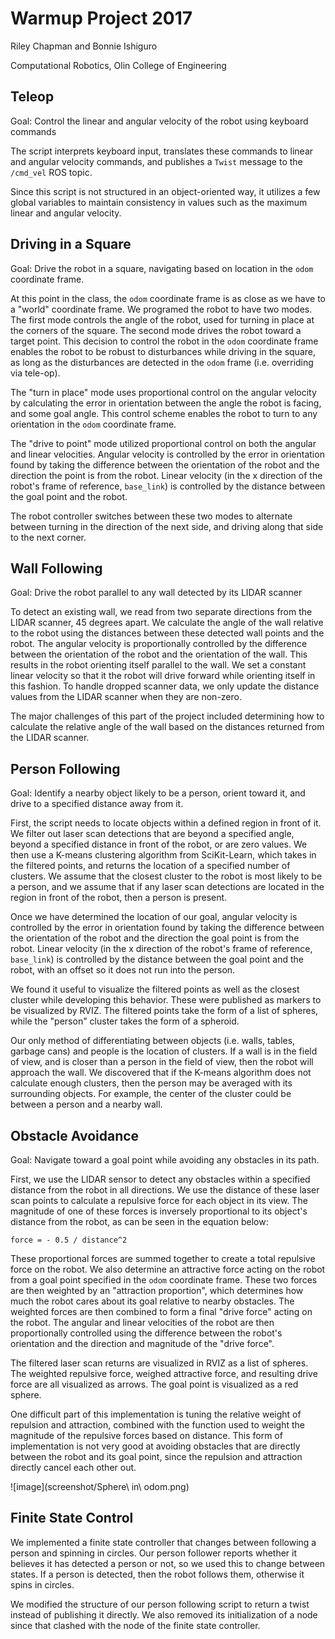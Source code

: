# Warmup Project 2017
Riley Chapman and Bonnie Ishiguro

Computational Robotics, Olin College of Engineering 

## Teleop
Goal: Control the linear and angular velocity of the robot using keyboard commands

The script interprets keyboard input, translates these commands to linear and angular velocity commands, and publishes a `Twist` message to the `/cmd_vel` ROS topic.

Since this script is not structured in an object-oriented way, it utilizes a few global variables to maintain consistency in values such as the maximum linear and angular velocity. 

## Driving in a Square
Goal: Drive the robot in a square, navigating based on location in the `odom` coordinate frame. 

At this point in the class, the `odom` coordinate frame is as close as we have to a "world" coordinate frame. We programed the robot to have two modes. The first mode controls the angle of the robot, used for turning in place at the corners of the square. The second mode drives the robot toward a target point. This decision to control the robot in the `odom` coordinate frame enables the robot to be robust to disturbances while driving in the square, as long as the disturbances are detected in the `odom` frame (i.e. overriding via tele-op).

The "turn in place" mode uses proportional control on the angular velocity by calculating the error in orientation between the angle the robot is facing, and some goal angle. This control scheme enables the robot to turn to any orientation in the `odom` coordinate frame. 

The "drive to point" mode utilized proportional control on both the angular and linear velocities. Angular velocity is controlled by the error in orientation found by taking the difference between the orientation of the robot and the direction the point is from the robot. Linear velocity (in the x direction of the robot's frame of reference, `base_link`) is controlled by the distance between the goal point and the robot. 

The robot controller switches between these two modes to alternate between turning in the direction of the next side, and driving along that side to the next corner. 


## Wall Following
Goal: Drive the robot parallel to any wall detected by its LIDAR scanner

To detect an existing wall, we read from two separate directions from the LIDAR scanner, 45 degrees apart.  We calculate the angle of the wall relative to the robot using the distances between these detected wall points and the robot.  The angular velocity is proportionally controlled by the difference between the orientation of the robot and the orientation of the wall.  This results in the robot orienting itself parallel to the wall.  We set a constant linear velocity so that it the robot will drive forward while orienting itself in this fashion.  To handle dropped scanner data, we only update the distance values from the LIDAR scanner when they are non-zero.

The major challenges of this part of the project included determining how to calculate the relative angle of the wall based on the distances returned from the LIDAR scanner.

## Person Following
Goal: Identify a nearby object likely to be a person, orient toward it, and drive to a specified distance away from it. 

First, the script needs to locate objects within a defined region in front of it. We filter out laser scan detections that are beyond a specified angle, beyond a specified distance in front of the robot, or are zero values. We then use a K-means clustering algorithm from SciKit-Learn, which takes in the filtered points, and returns the location of a specified number of clusters. We assume that the closest cluster to the robot is most likely to be a person, and we assume that if any laser scan detections are located in the region in front of the robot, then a person is present. 

Once we have determined the location of our goal, angular velocity is controlled by the error in orientation found by taking the difference between the orientation of the robot and the direction the goal point is from the robot. Linear velocity (in the x direction of the robot's frame of reference, `base_link`) is controlled by the distance between the goal point and the robot, with an offset so it does not run into the person. 

We found it useful to visualize the filtered points as well as the closest cluster while developing this behavior. These were published as markers to be visualized by RVIZ. The filtered points take the form of a list of spheres, while the "person" cluster takes the form of a spheroid. 

Our only method of differentiating between objects (i.e. walls, tables, garbage cans) and people is the location of clusters. If a wall is in the field of view, and is closer than a person in the field of view, then the robot will approach the wall. We discovered that if the K-means algorithm does not calculate enough clusters, then the person may be averaged with its surrounding objects. For example, the center of the cluster could be between a person and a nearby wall.   

## Obstacle Avoidance
Goal: Navigate toward a goal point while avoiding any obstacles in its path.

First, we use the LIDAR sensor to detect any obstacles within a specified distance from the robot in all directions.  We use the distance of these laser scan points to calculate a repulsive force for each object in its view.  The magnitude of one of these forces is inversely proportional to its object's distance from the robot, as can be seen in the equation below:

`force = - 0.5 / distance^2`

These proportional forces are summed together to create a total repulsive force on the robot. We also determine an attractive force acting on the robot from a goal point specified in the `odom` coordinate frame. These two forces are then weighted by an "attraction proportion", which determines how much the robot cares about its goal relative to nearby obstacles. The weighted forces are then combined to form a final "drive force" acting on the robot. The angular and linear velocities of the robot are then proportionally controlled using the difference between the robot's orientation and the direction and magnitude of the "drive force". 

The filtered laser scan returns are visualized in RVIZ as a list of spheres. The weighted repulsive force, weighed attractive force, and resulting drive force are all visualized as arrows. The goal point is visualized as a red sphere. 

One difficult part of this implementation is tuning the relative weight of repulsion and attraction, combined with the function used to weight the magnitude of the repulsive forces based on distance. This form of implementation is not very good at avoiding obstacles that are directly between the robot and its goal point, since the repulsion and attraction directly cancel each other out.  

![image](screenshot/Sphere\ in\ odom.png)

## Finite State Control
We implemented a finite state controller that changes between following a person and spinning in circles. Our person follower reports whether it believes it has detected a person or not, so we used this to change between states. If a person is detected, then the robot follows them, otherwise it spins in circles.

We modified the structure of our person following script to return a twist instead of publishing it directly. We also removed its initialization of a node since that clashed with the node of the finite state controller.  
